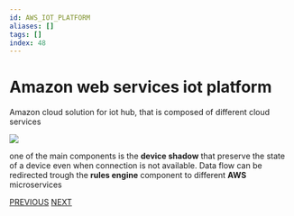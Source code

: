 ```yaml
---
id: AWS_IOT_PLATFORM
aliases: []
tags: []
index: 48
---
```


# Amazon web services iot platform

Amazon cloud solution for iot hub, that is composed of different cloud services

![](mobile_systems/Pasted%20image%2020240613162351.png)

one of the main components is the **device shadow** that preserve the state of a device even when connection is not available.
Data flow can be redirected trough the **rules engine** component to different **AWS** microservices

[PREVIOUS](pages/iot/iot_platforms.md) [NEXT](mobile_systems/iot/azure_iot_platform.md)
